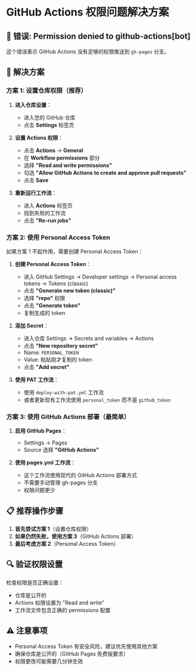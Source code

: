# GitHub Actions 权限问题解决方案

## 🚨 错误: Permission denied to github-actions[bot]

这个错误表示 GitHub Actions 没有足够的权限推送到 `gh-pages` 分支。

## 🔧 解决方案

### 方案 1: 设置仓库权限（推荐）

1. **进入仓库设置**：
   - 进入您的 GitHub 仓库
   - 点击 **Settings** 标签页

2. **设置 Actions 权限**：
   - 点击 **Actions** → **General**
   - 在 **Workflow permissions** 部分
   - 选择 **"Read and write permissions"**
   - 勾选 **"Allow GitHub Actions to create and approve pull requests"**
   - 点击 **Save**

3. **重新运行工作流**：
   - 进入 **Actions** 标签页
   - 找到失败的工作流
   - 点击 **"Re-run jobs"**

### 方案 2: 使用 Personal Access Token

如果方案 1 不起作用，需要创建 Personal Access Token：

1. **创建 Personal Access Token**：
   - 进入 GitHub Settings → Developer settings → Personal access tokens → Tokens (classic)
   - 点击 **"Generate new token (classic)"**
   - 选择 **"repo"** 权限
   - 点击 **"Generate token"**
   - 复制生成的 token

2. **添加 Secret**：
   - 进入仓库 Settings → Secrets and variables → Actions
   - 点击 **"New repository secret"**
   - Name: `PERSONAL_TOKEN`
   - Value: 粘贴刚才复制的 token
   - 点击 **"Add secret"**

3. **使用 PAT 工作流**：
   - 使用 `deploy-with-pat.yml` 工作流
   - 或者更新现有工作流使用 `personal_token` 而不是 `github_token`

### 方案 3: 使用 GitHub Actions 部署（最简单）

1. **启用 GitHub Pages**：
   - Settings → Pages
   - Source 选择 **"GitHub Actions"**

2. **使用 pages.yml 工作流**：
   - 这个工作流使用现代的 GitHub Actions 部署方式
   - 不需要手动管理 gh-pages 分支
   - 权限问题更少

## 📋 推荐操作步骤

1. **首先尝试方案 1**（设置仓库权限）
2. **如果仍然失败，使用方案 3**（GitHub Actions 部署）
3. **最后考虑方案 2**（Personal Access Token）

## 🔍 验证权限设置

检查权限是否正确设置：
- 仓库是公开的
- Actions 权限设置为 "Read and write"
- 工作流文件包含正确的 permissions 配置

## ⚠️ 注意事项

- Personal Access Token 有安全风险，建议优先使用其他方案
- 确保仓库是公开的（GitHub Pages 免费版要求）
- 权限更改可能需要几分钟生效
